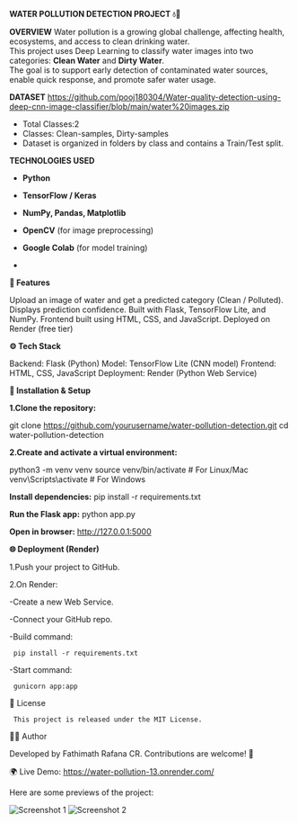  **WATER POLLUTION DETECTION PROJECT 💧🔬**

 **OVERVIEW**
Water pollution is a growing global challenge, affecting health, ecosystems, and access to clean drinking water.  
This project uses Deep Learning to classify water images into two categories: **Clean Water** and **Dirty Water**.  
The goal is to support early detection of contaminated water sources, enable quick response, and promote safer water usage. 

**DATASET**
https://github.com/pooj180304/Water-quality-detection-using-deep-cnn-image-classifier/blob/main/water%20images.zip

- Total Classes:2  
- Classes: Clean-samples, Dirty-samples  
- Dataset is organized in folders by class and contains a Train/Test split.

**TECHNOLOGIES USED**
- **Python**
- **TensorFlow / Keras**
- **NumPy, Pandas, Matplotlib**
- **OpenCV** (for image preprocessing)
- **Google Colab** (for model training)

- 
**📌 Features**
  
Upload an image of water and get a predicted category (Clean / Polluted).
Displays prediction confidence.
Built with Flask, TensorFlow Lite, and NumPy.
Frontend built using HTML, CSS, and JavaScript.
Deployed on Render (free tier)

**⚙️ Tech Stack**

Backend: Flask (Python)
Model: TensorFlow Lite (CNN model)
Frontend: HTML, CSS, JavaScript
Deployment: Render (Python Web Service)

**🚀 Installation & Setup**

**1.Clone the repository:**

git clone https://github.com/yourusername/water-pollution-detection.git
cd water-pollution-detection


**2.Create and activate a virtual environment:**

python3 -m venv venv
source venv/bin/activate   # For Linux/Mac
venv\Scripts\activate      # For Windows


**Install dependencies:**
pip install -r requirements.txt


**Run the Flask app:**
python app.py


**Open in browser:**
http://127.0.0.1:5000

**🌐 Deployment (Render)**

1.Push your project to GitHub.

2.On Render:

  -Create a new Web Service.

  -Connect your GitHub repo.

  -Build command:

     pip install -r requirements.txt
  
  -Start command:

     gunicorn app:app 
   
 📜 License

     This project is released under the MIT License.

👩‍💻 Author

Developed by Fathimath Rafana CR. Contributions are welcome! 🚀

🌍 Live Demo: https://water-pollution-13.onrender.com/


Here are some previews of the project:

![Screenshot 1](assets/screenshot1.png)
![Screenshot 2](assets/screenshot2.png)
